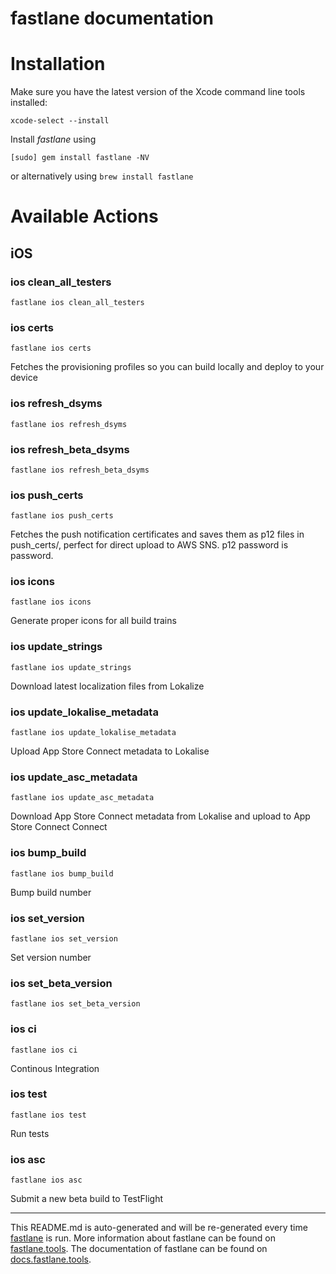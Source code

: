 fastlane documentation
================
# Installation

Make sure you have the latest version of the Xcode command line tools installed:

```
xcode-select --install
```

Install _fastlane_ using
```
[sudo] gem install fastlane -NV
```
or alternatively using `brew install fastlane`

# Available Actions
## iOS
### ios clean_all_testers
```
fastlane ios clean_all_testers
```

### ios certs
```
fastlane ios certs
```
Fetches the provisioning profiles so you can build locally and deploy to your device
### ios refresh_dsyms
```
fastlane ios refresh_dsyms
```

### ios refresh_beta_dsyms
```
fastlane ios refresh_beta_dsyms
```

### ios push_certs
```
fastlane ios push_certs
```
Fetches the push notification certificates and saves them as p12 files in push_certs/, perfect for direct upload to AWS SNS. p12 password is password.
### ios icons
```
fastlane ios icons
```
Generate proper icons for all build trains
### ios update_strings
```
fastlane ios update_strings
```
Download latest localization files from Lokalize
### ios update_lokalise_metadata
```
fastlane ios update_lokalise_metadata
```
Upload App Store Connect metadata to Lokalise
### ios update_asc_metadata
```
fastlane ios update_asc_metadata
```
Download App Store Connect metadata from Lokalise and upload to App Store Connect Connect
### ios bump_build
```
fastlane ios bump_build
```
Bump build number
### ios set_version
```
fastlane ios set_version
```
Set version number
### ios set_beta_version
```
fastlane ios set_beta_version
```

### ios ci
```
fastlane ios ci
```
Continous Integration
### ios test
```
fastlane ios test
```
Run tests
### ios asc
```
fastlane ios asc
```
Submit a new beta build to TestFlight

----

This README.md is auto-generated and will be re-generated every time [fastlane](https://fastlane.tools) is run.
More information about fastlane can be found on [fastlane.tools](https://fastlane.tools).
The documentation of fastlane can be found on [docs.fastlane.tools](https://docs.fastlane.tools).
